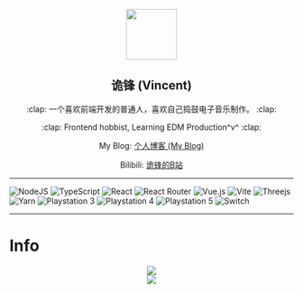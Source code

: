 <p align="center">
  <img src="https://avatars.githubusercontent.com/u/64945568?s=400&u=d9ea1f44f772403acbf8775fca48877bc3fd1fe0&v=4" style="width: 90px; height: 90px;"/>
  <h2 align="center">诡锋 (Vincent)</h2>
  <p align="center">:clap: 一个喜欢前端开发的普通人，喜欢自己捣鼓电子音乐制作。 :clap:</p>
    <p align="center">:clap: Frontend hobbist, Learning EDM Production^v^ :clap:</p>
  <p align="center">
My Blog: <a href="https://vincent-the-gamer.github.io/guifeng-blog/" 
              target="_blank">个人博客 (My Blog)</a>
  </p>
  <p align="center">
  Bilibili:
  <a href="https://space.bilibili.com/3342738" 
     target="_blank">诡锋的B站</a>
  </p>
</p>

---
![NodeJS](https://img.shields.io/badge/node.js-6DA55F?style=for-the-badge&logo=node.js&logoColor=white)
![TypeScript](https://img.shields.io/badge/typescript-%23007ACC.svg?style=for-the-badge&logo=typescript&logoColor=white)
![React](https://img.shields.io/badge/react-%2320232a.svg?style=for-the-badge&logo=react&logoColor=%2361DAFB)
![React Router](https://img.shields.io/badge/React_Router-CA4245?style=for-the-badge&logo=react-router&logoColor=white)
![Vue.js](https://img.shields.io/badge/vuejs-%2335495e.svg?style=for-the-badge&logo=vuedotjs&logoColor=%234FC08D)
![Vite](https://img.shields.io/badge/vite-%23646CFF.svg?style=for-the-badge&logo=vite&logoColor=white)
![Threejs](https://img.shields.io/badge/threejs-black?style=for-the-badge&logo=three.js&logoColor=white)
![Yarn](https://img.shields.io/badge/yarn-%232C8EBB.svg?style=for-the-badge&logo=yarn&logoColor=white)
![Playstation 3](https://img.shields.io/badge/Playstation%203-003791?style=for-the-badge&logo=playstation-3&logoColor=white)
![Playstation 4](https://img.shields.io/badge/Playstation%204-003791?style=for-the-badge&logo=playstation-4&logoColor=white)
![Playstation 5](https://img.shields.io/badge/Playstation%205-003791?style=for-the-badge&logo=playstation-5&logoColor=white)
![Switch](https://img.shields.io/badge/Switch-E60012?style=for-the-badge&logo=nintendo-switch&logoColor=white)

---

# Info
<p align="center">
    <img src="https://github-readme-stats.vercel.app/api?username=vincent-the-gamer&show_icons=true&theme=dark&count_private=true"/>
    <br/>
    <img src="https://stats.justsong.cn/api/bilibili/?id=3342738&theme=dark"/>
    <br/>

</p>




